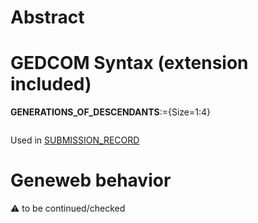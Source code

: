﻿# Abstract

# GEDCOM Syntax (extension included)

**GENERATIONS_OF_DESCENDANTS**:={Size=1:4}
<pre>
</pre>
Used in <a href=Ged.SUBMISSION_RECORD>SUBMISSION_RECORD</a><br />

# Geneweb behavior


:warning: to be continued/checked

